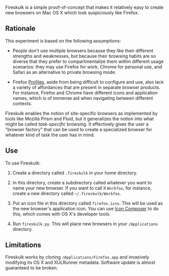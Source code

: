 Fireskulk is a simple proof-of-concept that makes it relatively easy to create new browsers on Mac OS X which look suspiciously like Firefox.

## Rationale ##

This experiment is based on the following assumptions:

* People don't use multiple browsers because they like their different strengths and weaknesses, but because their browsing habits are so diverse that they prefer to compartmentalize them within different usage scenarios: they may use Firefox for work, Chrome for personal use, and Safari as an alternative to private browsing mode.

* Firefox [Profiles][], aside from being difficult to configure and use, also lack a variety of affordances that are present in separate browser products. For instance, Firefox and Chrome have different icons and application names, which is of immense aid when navigating between different contexts.

Fireskulk enables the notion of site-specific browsers as implemented by tools like Mozilla Prism and Fluid, but it generalizes the notion into what might be called *task-specific* browsing. It effectively gives the user a "browser factory" that can be used to create a specialized browser for whatever kind of task the user has in mind.

## Use ##

To use Fireskulk:

  1. Create a directory called `.fireskulk` in your home directory.

  2. In this directory, create a subdirectory called whatever you want to name your new browser. If you want to call it `Workfox`, for instance, create a new directory called `~/.fireskulk/Workfox`.

  3. Put an icon file in this directory called `firefox.icns`. This will be used as the new browser's application icon. You can use [Icon Composer][] to do this, which comes with OS X's developer tools.

  4. Run `fireskulk.py`. This will place new browsers in your `/Applications` directory.

## Limitations ##

Fireskulk works by cloning `/Applications/Firefox.app` and invasively modifying its OS X and XULRunner metadata. Software update is almost guaranteed to be broken.

  [Profiles]: http://support.mozilla.com/en-US/kb/managing+profiles
  [Icon Composer]: http://tutorialdog.com/how-to-create-icons-for-mac-os-x/
